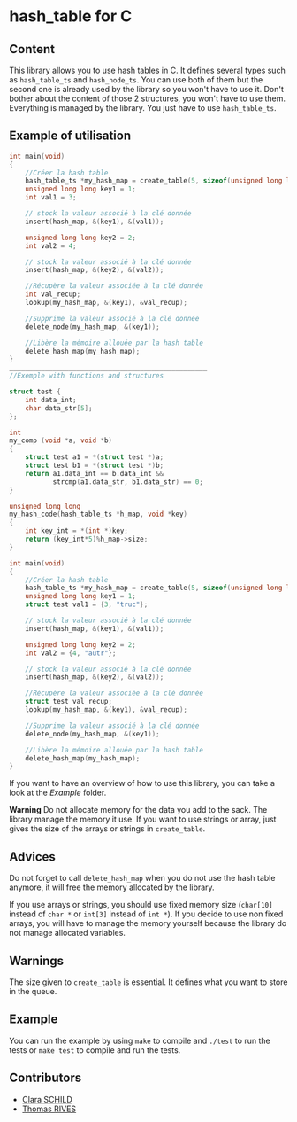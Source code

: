 # hash_table for C

## Content

This library allows you to use hash tables in C. It defines several types such as `hash_table_ts` and `hash_node_ts`. You can use both of them but the second one is already used by the library so you won't have to use it. Don't bother about the content of those 2 structures, you won't have to use them. Everything is managed by the library. You just have to use `hash_table_ts`.

## Example of utilisation

```c
int main(void)
{
	//Créer la hash table
    hash_table_ts *my_hash_map = create_table(5, sizeof(unsigned long long), sizeof(int), NULL, NULL);
	unsigned long long key1 = 1;
	int val1 = 3;

	// stock la valeur associé à la clé donnée
	insert(hash_map, &(key1), &(val1));

	unsigned long long key2 = 2;
	int val2 = 4;

	// stock la valeur associé à la clé donnée
	insert(hash_map, &(key2), &(val2));

	//Récupère la valeur associée à la clé donnée
	int val_recup;
	lookup(my_hash_map, &(key1), &val_recup);

	//Supprime la valeur associé à la clé donnée
	delete_node(my_hash_map, &(key1));

	//Libère la mémoire allouée par la hash table
	delete_hash_map(my_hash_map);
}
__________________________________________________
//Exemple with functions and structures

struct test {
	int data_int;
	char data_str[5];
};

int 
my_comp (void *a, void *b)
{
	struct test a1 = *(struct test *)a;
	struct test b1 = *(struct test *)b;
	return a1.data_int == b.data_int && 
		   strcmp(a1.data_str, b1.data_str) == 0;
}

unsigned long long 
my_hash_code(hash_table_ts *h_map, void *key)
{
	int key_int = *(int *)key;
	return (key_int*5)%h_map->size; 
}

int main(void)
{
	//Créer la hash table
    hash_table_ts *my_hash_map = create_table(5, sizeof(unsigned long long), sizeof(struct test), my_hash_code, my_comp);
	unsigned long long key1 = 1;
	struct test val1 = {3, "truc"};

	// stock la valeur associé à la clé donnée
	insert(hash_map, &(key1), &(val1));

	unsigned long long key2 = 2;
	int val2 = {4, "autr"};

	// stock la valeur associé à la clé donnée
	insert(hash_map, &(key2), &(val2));

	//Récupère la valeur associée à la clé donnée
	struct test val_recup;
	lookup(my_hash_map, &(key1), &val_recup);

	//Supprime la valeur associé à la clé donnée
	delete_node(my_hash_map, &(key1));

	//Libère la mémoire allouée par la hash table
	delete_hash_map(my_hash_map);
}
```

If you want to have an overview of how to use this library, you can take a look at the *Example* folder.

**Warning** Do not allocate memory for the data you add to the sack. The library manage the memory it use. If you want to use strings or array, just gives the size of the arrays or strings in `create_table`.

## Advices

Do not forget to call `delete_hash_map` when you do not use the hash table anymore, it will free the memory allocated by the library.

If you use arrays or strings, you should use fixed memory size (`char[10]` instead of `char *` or `int[3]` instead of `int *`). If you decide to use non fixed arrays, you will have to manage the memory yourself because the library do not manage allocated variables.

## Warnings

The size given to `create_table` is essential. It defines what you want to store in the queue.

## Example

You can run the example by using `make` to compile and `./test` to run the tests or `make test` to compile and run the tests.


## Contributors
- [Clara SCHILD](https://github.com/cschild)
- [Thomas RIVES](https://github.com/ThomasRives)
